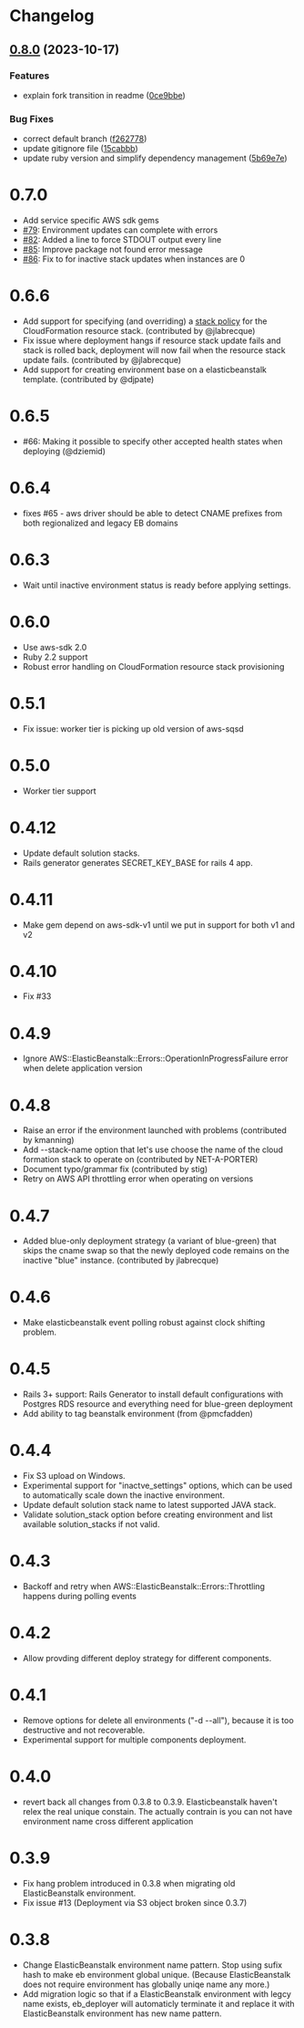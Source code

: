 # Changelog

## [0.8.0](https://github.com/manheim/eb_deployer/compare/v0.7.0...v0.8.0) (2023-10-17)


### Features

* explain fork transition in readme ([0ce9bbe](https://github.com/manheim/eb_deployer/commit/0ce9bbe1b905d3fadb749365b5e7fd7042f09fe7))


### Bug Fixes

* correct default branch ([f262778](https://github.com/manheim/eb_deployer/commit/f262778163b30f3e896af250561e80c96316404b))
* update gitignore file ([15cabbb](https://github.com/manheim/eb_deployer/commit/15cabbb7d1bb64cc7d3e98e66ff245b3d0626e10))
* update ruby version and simplify dependency management ([5b69e7e](https://github.com/manheim/eb_deployer/commit/5b69e7ede3b436df75e9ab94bae3d7f5308ea204))

0.7.0
=====

* Add service specific AWS sdk gems
* [#79](https://github.com/ThoughtWorksStudios/eb_deployer/pull/79): Environment updates can complete with errors
* [#82](https://github.com/ThoughtWorksStudios/eb_deployer/pull/82): Added a line to force STDOUT output every line
* [#85](https://github.com/ThoughtWorksStudios/eb_deployer/pull/85): Improve package not found error message
* [#86](https://github.com/ThoughtWorksStudios/eb_deployer/pull/86): Fix to for inactive stack updates when instances are 0
 
0.6.6
=====

* Add support for specifying (and overriding) a [stack policy](http://docs.aws.amazon.com/AWSCloudFormation/latest/UserGuide/protect-stack-resources.html) for the CloudFormation resource stack. (contributed by @jlabrecque)
* Fix issue where deployment hangs if resource stack update fails and stack is rolled back, deployment will now fail when the resource stack update fails. (contributed by @jlabrecque)
* Add support for creating environment base on a elasticbeanstalk template. (contributed by @djpate)

0.6.5
=====

* #66: Making it possible to specify other accepted health states when deploying (@dziemid)

0.6.4
=====

* fixes #65 - aws driver should be able to detect CNAME prefixes from both regionalized and legacy EB domains

0.6.3
=====

* Wait until inactive environment status is ready before applying settings.

0.6.0
=====

* Use aws-sdk 2.0
* Ruby 2.2 support
* Robust error handling on CloudFormation resource stack provisioning

0.5.1
=====

* Fix issue: worker tier is picking up old version of aws-sqsd

0.5.0
=====

* Worker tier support

0.4.12
======

* Update default solution stacks.
* Rails generator generates SECRET_KEY_BASE for rails 4 app.

0.4.11
======

* Make gem depend on aws-sdk-v1 until we put in support for both v1 and v2

0.4.10
======

* Fix #33

0.4.9
====

* Ignore AWS::ElasticBeanstalk::Errors::OperationInProgressFailure error when delete application version

0.4.8
====
* Raise an error if the environment launched with problems (contributed by kmanning)
* Add --stack-name option that let's use choose the name of the cloud
  formation stack to operate on (contributed by NET-A-PORTER)
* Document typo/grammar fix (contributed by stig)
* Retry on AWS API throttling error when operating on versions

0.4.7
====
* Added blue-only deployment strategy (a variant of blue-green) that
  skips the cname swap so that the newly deployed code remains on the
  inactive "blue" instance. (contributed by jlabrecque)

0.4.6
====
* Make elasticbeanstalk event polling robust against clock shifting problem.

0.4.5
====
* Rails 3+ support: Rails Generator to install default configurations with
	Postgres RDS resource and everything need for blue-green
	deployment
* Add ability to tag beanstalk environment (from @pmcfadden)

0.4.4
=====
* Fix S3 upload on Windows.
* Experimental support for "inactve_settings" options, which can be used to automatically scale down the inactive environment.
* Update default solution stack name to latest supported JAVA stack.
* Validate solution_stack option before creating environment and list available solution_stacks if not valid.

0.4.3
=====
* Backoff and retry when AWS::ElasticBeanstalk::Errors::Throttling happens during polling events

0.4.2
=====
* Allow provding different deploy strategy for different components.

0.4.1
=====
* Remove options for delete all environments ("-d --all"), because it is too destructive and not recoverable.
* Experimental support for multiple components deployment.

0.4.0
====
* revert back all changes from 0.3.8 to 0.3.9. Elasticbeanstalk haven't relex the real unique constain. The actually contrain is you can not have environment name cross different application

0.3.9
====
* Fix hang problem introduced in 0.3.8 when migrating old ElasticBeanstalk environment.
* Fix issue #13 (Deployment via S3 object broken since 0.3.7)

0.3.8
=====
* Change ElasticBeanstalk environment name pattern. Stop using sufix hash to make eb environment global unique. (Because ElasticBeanstalk does not require environment has globally uniqe name any more.)
* Add migration logic so that if a ElasticBeanstalk environment with legcy name exists, eb_deployer will automaticly terminate it and replace it with ElasticBeanstalk environment has new name pattern.
